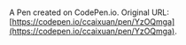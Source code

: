 # 

A Pen created on CodePen.io. Original URL: [https://codepen.io/ccaixuan/pen/YzOQmga](https://codepen.io/ccaixuan/pen/YzOQmga).

